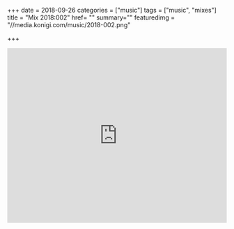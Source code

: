 +++
date = 2018-09-26
categories = ["music"]
tags = ["music", "mixes"]
title = "Mix 2018:002"
href= ""
summary=""
featuredimg = "//media.konigi.com/music/2018-002.png"

+++

<div class="mix"><div class="embed" >
  <iframe width="100%" height="400" src="https://www.mixcloud.com/widget/iframe/?light=1&feed=%2Fdjkonigi%2F2018002%2F" frameborder="0" ></iframe>
</div></div>
